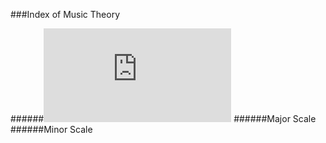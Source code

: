 ###Index of Music Theory

######![Notations of Pitch](https://github.com/SOFTowaha/My-Music-Books-Keyboard-and-Staff-Notations/blob/master/Music-Theory/Notation%20of%20Pitch.md)
######Major Scale
######Minor Scale

